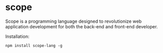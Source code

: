 scope
=====

Scope is a programming language designed to revolutionize web application development for both the back-end and front-end developer.

Installation:

    npm install scope-lang -g
